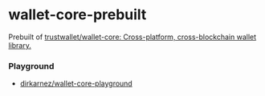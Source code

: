 wallet-core-prebuilt
====================
Prebuilt of [trustwallet/wallet-core: Cross-platform, cross-blockchain wallet library.](https://github.com/trustwallet/wallet-core)

### Playground
- [dirkarnez/wallet-core-playground](https://github.com/dirkarnez/wallet-core-playground)